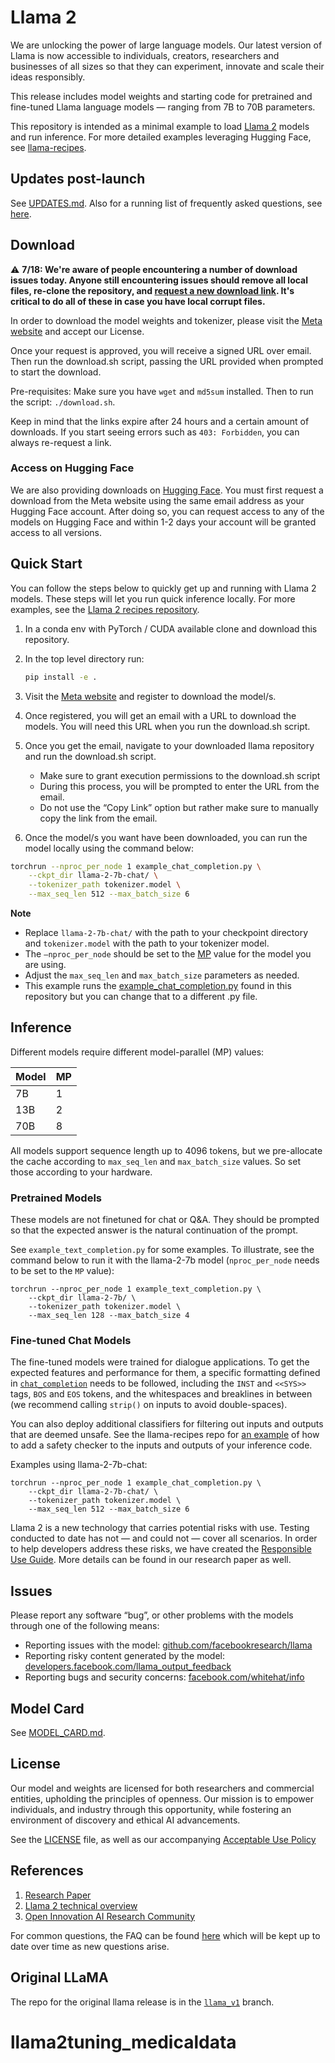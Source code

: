 # Llama 2

We are unlocking the power of large language models. Our latest version of Llama is now accessible to individuals, creators, researchers and businesses of all sizes so that they can experiment, innovate and scale their ideas responsibly. 

This release includes model weights and starting code for pretrained and fine-tuned Llama language models — ranging from 7B to 70B parameters.

This repository is intended as a minimal example to load [Llama 2](https://ai.meta.com/research/publications/llama-2-open-foundation-and-fine-tuned-chat-models/) models and run inference. For more detailed examples leveraging Hugging Face, see [llama-recipes](https://github.com/facebookresearch/llama-recipes/).

## Updates post-launch

See [UPDATES.md](UPDATES.md). Also for a running list of frequently asked questions, see [here](https://ai.meta.com/llama/faq/).

## Download

⚠️ **7/18: We're aware of people encountering a number of download issues today. Anyone still encountering issues should remove all local files, re-clone the repository, and [request a new download link](https://ai.meta.com/resources/models-and-libraries/llama-downloads/). It's critical to do all of these in case you have local corrupt files.**

In order to download the model weights and tokenizer, please visit the [Meta website](https://ai.meta.com/resources/models-and-libraries/llama-downloads/) and accept our License.

Once your request is approved, you will receive a signed URL over email. Then run the download.sh script, passing the URL provided when prompted to start the download.

Pre-requisites: Make sure you have `wget` and `md5sum` installed. Then to run the script: `./download.sh`.

Keep in mind that the links expire after 24 hours and a certain amount of downloads. If you start seeing errors such as `403: Forbidden`, you can always re-request a link.

### Access on Hugging Face

We are also providing downloads on [Hugging Face](https://huggingface.co/meta-llama). You must first request a download from the Meta website using the same email address as your Hugging Face account. After doing so, you can request access to any of the models on Hugging Face and within 1-2 days your account will be granted access to all versions.

## Quick Start

You can follow the steps below to quickly get up and running with Llama 2 models. These steps will let you run quick inference locally. For more examples, see the [Llama 2 recipes repository](https://github.com/facebookresearch/llama-recipes). 

1. In a conda env with PyTorch / CUDA available clone and download this repository.

2. In the top level directory run:
    ```bash
    pip install -e .
    ```
3. Visit the [Meta website](https://ai.meta.com/resources/models-and-libraries/llama-downloads/) and register to download the model/s.

4. Once registered, you will get an email with a URL to download the models. You will need this URL when you run the download.sh script.

5. Once you get the email, navigate to your downloaded llama repository and run the download.sh script. 
    - Make sure to grant execution permissions to the download.sh script
    - During this process, you will be prompted to enter the URL from the email. 
    - Do not use the “Copy Link” option but rather make sure to manually copy the link from the email.

6. Once the model/s you want have been downloaded, you can run the model locally using the command below:
```bash
torchrun --nproc_per_node 1 example_chat_completion.py \
    --ckpt_dir llama-2-7b-chat/ \
    --tokenizer_path tokenizer.model \
    --max_seq_len 512 --max_batch_size 6
```
**Note**
- Replace  `llama-2-7b-chat/` with the path to your checkpoint directory and `tokenizer.model` with the path to your tokenizer model.
- The `–nproc_per_node` should be set to the [MP](#inference) value for the model you are using.
- Adjust the `max_seq_len` and `max_batch_size` parameters as needed.
- This example runs the [example_chat_completion.py](example_chat_completion.py) found in this repository but you can change that to a different .py file.

## Inference

Different models require different model-parallel (MP) values:

|  Model | MP |
|--------|----|
| 7B     | 1  |
| 13B    | 2  |
| 70B    | 8  |

All models support sequence length up to 4096 tokens, but we pre-allocate the cache according to `max_seq_len` and `max_batch_size` values. So set those according to your hardware.

### Pretrained Models

These models are not finetuned for chat or Q&A. They should be prompted so that the expected answer is the natural continuation of the prompt.

See `example_text_completion.py` for some examples. To illustrate, see the command below to run it with the llama-2-7b model (`nproc_per_node` needs to be set to the `MP` value):

```
torchrun --nproc_per_node 1 example_text_completion.py \
    --ckpt_dir llama-2-7b/ \
    --tokenizer_path tokenizer.model \
    --max_seq_len 128 --max_batch_size 4
```

### Fine-tuned Chat Models

The fine-tuned models were trained for dialogue applications. To get the expected features and performance for them, a specific formatting defined in [`chat_completion`](https://github.com/facebookresearch/llama/blob/main/llama/generation.py#L212)
needs to be followed, including the `INST` and `<<SYS>>` tags, `BOS` and `EOS` tokens, and the whitespaces and breaklines in between (we recommend calling `strip()` on inputs to avoid double-spaces).

You can also deploy additional classifiers for filtering out inputs and outputs that are deemed unsafe. See the llama-recipes repo for [an example](https://github.com/facebookresearch/llama-recipes/blob/main/inference/inference.py) of how to add a safety checker to the inputs and outputs of your inference code.

Examples using llama-2-7b-chat:

```
torchrun --nproc_per_node 1 example_chat_completion.py \
    --ckpt_dir llama-2-7b-chat/ \
    --tokenizer_path tokenizer.model \
    --max_seq_len 512 --max_batch_size 6
```

Llama 2 is a new technology that carries potential risks with use. Testing conducted to date has not — and could not — cover all scenarios.
In order to help developers address these risks, we have created the [Responsible Use Guide](Responsible-Use-Guide.pdf). More details can be found in our research paper as well.

## Issues

Please report any software “bug”, or other problems with the models through one of the following means:
- Reporting issues with the model: [github.com/facebookresearch/llama](http://github.com/facebookresearch/llama)
- Reporting risky content generated by the model: [developers.facebook.com/llama_output_feedback](http://developers.facebook.com/llama_output_feedback)
- Reporting bugs and security concerns: [facebook.com/whitehat/info](http://facebook.com/whitehat/info)

## Model Card
See [MODEL_CARD.md](MODEL_CARD.md).

## License

Our model and weights are licensed for both researchers and commercial entities, upholding the principles of openness. Our mission is to empower individuals, and industry through this opportunity, while fostering an environment of discovery and ethical AI advancements. 

See the [LICENSE](LICENSE) file, as well as our accompanying [Acceptable Use Policy](USE_POLICY.md)

## References

1. [Research Paper](https://ai.meta.com/research/publications/llama-2-open-foundation-and-fine-tuned-chat-models/)
2. [Llama 2 technical overview](https://ai.meta.com/resources/models-and-libraries/llama)
3. [Open Innovation AI Research Community](https://ai.meta.com/llama/open-innovation-ai-research-community/)

For common questions, the FAQ can be found [here](https://ai.meta.com/llama/faq/) which will be kept up to date over time as new questions arise. 

## Original LLaMA
The repo for the original llama release is in the [`llama_v1`](https://github.com/facebookresearch/llama/tree/llama_v1) branch.
# llama2tuning_medicaldata
